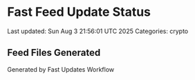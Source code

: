# Fast Feed Update Status
Last updated: Sun Aug  3 21:56:01 UTC 2025
Categories: crypto

## Feed Files Generated

Generated by Fast Updates Workflow
